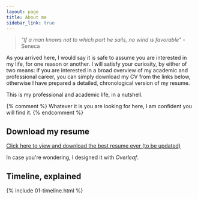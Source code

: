 ```yaml
---
layout: page
title: About me
sidebar_link: true
---
```



> _"If a man knows not to which port he sails, no wind is favorable"_ - Seneca

As you arrived here, I would say it is safe to assume you are interested in my life, for one reason or another. I will satisfy your curiosity, by either of two means: if you are interested in a broad overview of my academic and professional career, you can simply download my CV from the links below, otherwise I have prepared a detailed, chronological version of my resume. 

This is my professional and academic life, in a nutshell.

{% comment %}
Whatever it is you are looking for here, I am confident you will find it. 
{% endcomment %}

## Download my resume

<a href="https://goznalo-git.github.io/portfolio/files/CV_GCA_data_eng.pdf" target="_blank">Click here to view and download the best resume ever (to be updated)</a>

In case you're wondering, I designed it with _Overleaf_.

## Timeline, explained

{% include 01-timeline.html %}